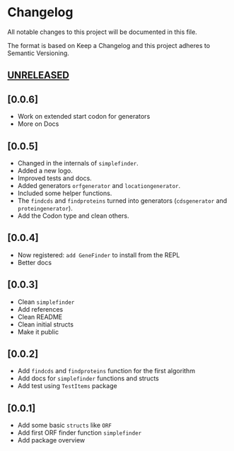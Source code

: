 # Changelog

All notable changes to this project will be documented in this file.

The format is based on Keep a Changelog and this project adheres to Semantic Versioning.

## [UNRELEASED](https://github.com/camilogarciabotero/GeneFinder.jl/compare/v0.0.5...main)

## [0.0.6]

- Work on extended start codon for generators
- More on Docs

## [0.0.5]

- Changed in the internals of `simplefinder`.
- Added a new logo.
- Improved tests and docs.
- Added generators `orfgenerator` and `locationgenerator`.
- Included some helper functions.
- The `findcds` and `findproteins` turned into generators (`cdsgenerator` and `proteingenerator`).
- Add the Codon type and clean others.

## [0.0.4]

- Now registered: `add GeneFinder` to install from the REPL
- Better docs

## [0.0.3]

- Clean `simplefinder`
- Add references
- Clean README
- Clean initial structs
- Make it public

## [0.0.2]

- Add `findcds` and `findproteins` function for the first algorithm
- Add docs for `simplefinder` functions and structs
- Add test using `TestItems` package

## [0.0.1]

- Add some basic `structs` like `ORF`
- Add first ORF finder function `simplefinder`
- Add package overview
